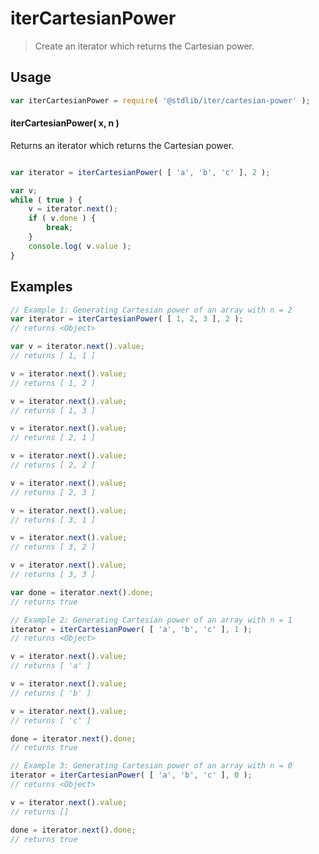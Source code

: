 <!--

@license Apache-2.0

Copyright (c) 2024 The Stdlib Authors.

Licensed under the Apache License, Version 2.0 (the "License");
you may not use this file except in compliance with the License.
You may obtain a copy of the License at

   http://www.apache.org/licenses/LICENSE-2.0

Unless required by applicable law or agreed to in writing, software
distributed under the License is distributed on an "AS IS" BASIS,
WITHOUT WARRANTIES OR CONDITIONS OF ANY KIND, either express or implied.
See the License for the specific language governing permissions and
limitations under the License.

-->

# iterCartesianPower

> Create an iterator which returns the Cartesian power.

<!-- Section to include introductory text. Make sure to keep an empty line after the intro `section` element and another before the `/section` close. -->

<section class="intro">

</section>

<!-- /.intro -->

<!-- Package usage documentation. -->

<section class="usage">

## Usage

```javascript
var iterCartesianPower = require( '@stdlib/iter/cartesian-power' );
```

#### iterCartesianPower( x, n )

Returns an iterator which returns the Cartesian power.

```javascript

var iterator = iterCartesianPower( [ 'a', 'b', 'c' ], 2 );

var v;
while ( true ) {
    v = iterator.next();
    if ( v.done ) {
        break;
    }
    console.log( v.value );
}

```

</section>

<!-- /.usage -->

<!-- Package usage notes. Make sure to keep an empty line after the `section` element and another before the `/section` close. -->

<section class="notes">
   
</section>

<!-- /.notes -->

<!-- Package usage examples. -->

<section class="examples">

## Examples

<!-- eslint no-undef: "error" -->

```javascript
// Example 1: Generating Cartesian power of an array with n = 2
var iterator = iterCartesianPower( [ 1, 2, 3 ], 2 );
// returns <Object>

var v = iterator.next().value;
// returns [ 1, 1 ]

v = iterator.next().value;
// returns [ 1, 2 ]

v = iterator.next().value;
// returns [ 1, 3 ]

v = iterator.next().value;
// returns [ 2, 1 ]

v = iterator.next().value;
// returns [ 2, 2 ]

v = iterator.next().value;
// returns [ 2, 3 ]

v = iterator.next().value;
// returns [ 3, 1 ]

v = iterator.next().value;
// returns [ 3, 2 ]

v = iterator.next().value;
// returns [ 3, 3 ]

var done = iterator.next().done;
// returns true

// Example 2: Generating Cartesian power of an array with n = 1
iterator = iterCartesianPower( [ 'a', 'b', 'c' ], 1 );
// returns <Object>

v = iterator.next().value;
// returns [ 'a' ]

v = iterator.next().value;
// returns [ 'b' ]

v = iterator.next().value;
// returns [ 'c' ]

done = iterator.next().done;
// returns true

// Example 3: Generating Cartesian power of an array with n = 0
iterator = iterCartesianPower( [ 'a', 'b', 'c' ], 0 );
// returns <Object>

v = iterator.next().value;
// returns []

done = iterator.next().done;
// returns true
```


</section>

<!-- /.examples -->

<!-- Section to include cited references. If references are included, add a horizontal rule *before* the section. Make sure to keep an empty line after the `section` element and another before the `/section` close. -->

<section class="references">

</section>

<!-- /.references -->

<!-- Section for related `stdlib` packages. Do not manually edit this section, as it is automatically populated. -->

<section class="related">

</section>

<!-- /.related -->

<!-- Section for all links. Make sure to keep an empty line after the `section` element and another before the `/section` close. -->

<section class="links">

[@stdlib/math/base/special/roundn]: https://www.npmjs.com/package/@stdlib/math-base-special-roundn



</section>

<!-- /.links -->
